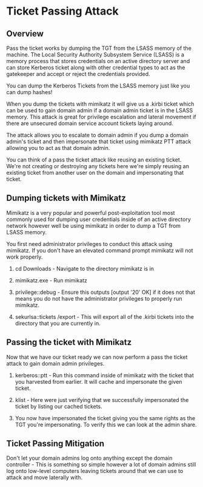 # Ticket Passing Attack

## Overview
Pass the ticket works by dumping the TGT from the LSASS memory of the machine. The Local Security Authority Subsystem Service (LSASS) is a memory process that stores credentials on an active directory server and can store Kerberos ticket along with other credential types to act as the gatekeeper and accept or reject the credentials provided.

You can dump the Kerberos Tickets from the LSASS memory just like you can dump hashes!

When you dump the tickets with mimikatz it will give us a .kirbi ticket which can be used to gain domain admin if a domain admin ticket is in the LSASS memory. This attack is great for privilege escalation and lateral movement if there are unsecured domain service account tickets laying around.

The attack allows you to escalate to domain admin if you dump a domain admin's ticket and then impersonate that ticket using mimikatz PTT attack allowing you to act as that domain admin.

You can think of a pass the ticket attack like reusing an existing ticket. We're not creating or destroying any tickets here we're simply reusing an existing ticket from another user on the domain and impersonating that ticket.

## Dumping tickets with Mimikatz
Mimikatz is a very popular and powerful post-exploitation tool most commonly used for dumping user credentials inside of an active directory network however well be using mimikatz in order to dump a TGT from LSASS memory.

You first need administrator privileges to conduct this attack using mimikatz. If you don't have an elevated command prompt mimikatz will not work properly. 

1. cd Downloads - Navigate to the directory mimikatz is in

2. mimikatz.exe - Run mimikatz

3. privilege::debug - Ensure this outputs [output '20' OK] if it does not that means you do not have the administrator privileges to properly run mimikatz.

4. sekurlsa::tickets /export - This will export all of the .kirbi tickets into the directory that you are currently in.

## Passing the ticket with Mimikatz
Now that we have our ticket ready we can now perform a pass the ticket attack to gain domain admin privileges.

1. kerberos::ptt <ticket> - Run this command inside of mimikatz with the ticket that you harvested from earlier. It will cache and impersonate the given ticket.

2. klist - Here were just verifying that we successfully impersonated the ticket by listing our cached tickets.  

3. You now have impersonated the ticket giving you the same rights as the TGT you're impersonating. To verify this we can look at the admin share.

## Ticket Passing Mitigation
Don't let your domain admins log onto anything except the domain controller - This is something so simple however a lot of domain admins still log onto low-level computers leaving tickets around that we can use to attack and move laterally with.
